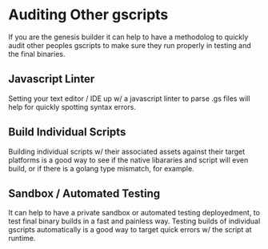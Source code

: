 # Auditing Other gscripts

If you are the genesis builder it can help to have a methodolog to quickly audit other peoples gscripts to make sure they run properly in testing and the final binaries.

## Javascript Linter

Setting your text editor / IDE up w/ a javascript linter to parse .gs files will help for quickly spotting syntax errors.

## Build Individual Scripts

Building individual scripts w/ their associated assets against their target platforms is a good way to see if the native libararies and script will even build, or if there is a golang type mismatch, for example.

## Sandbox / Automated Testing

It can help to have a private sandbox or automated testing deployedment, to test final binary builds in a fast and painless way. Testing builds of individual gscripts automatically is a good way to target quick errors w/ the script at runtime. 
